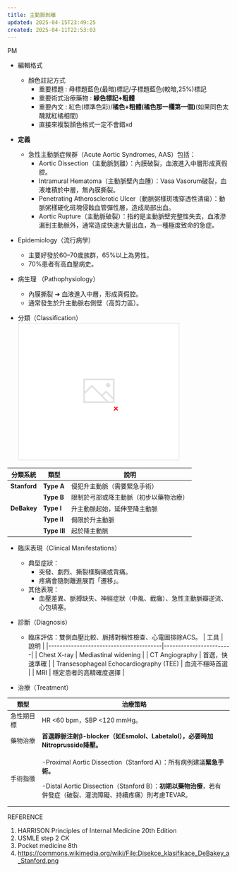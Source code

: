 ```yaml
---
title: 主動脈剝離
updated: 2025-04-15T23:49:25
created: 2025-04-11T22:53:03
---
```


PM

- 編輯格式
  - 顏色註記方式
    - 重要標題 : 母標題藍色(最暗)標記/子標題藍色(較暗,25%)標記
    - 重要術式治療藥物 : **綠色標記+粗體**
    - 重要內文 : 紅色(標準色彩)/**橘色+粗體(橘色那一欄第一個)**(如果同色太醜就紅橘相間)
    - 直接來複製顏色格式一定不會錯xd
- **定義**
  - 急性主動脈症候群（Acute Aortic Syndromes, AAS）包括：
    - Aortic Dissection（主動脈剝離）：內膜破裂，血液進入中層形成真假腔。
    - Intramural Hematoma（主動脈壁內血腫）：Vasa Vasorum破裂，血液堆積於中層，無內膜撕裂。
    - Penetrating Atherosclerotic Ulcer（動脈粥樣斑塊穿透性潰瘍）：動脈粥樣硬化斑塊侵蝕血管彈性層，造成局部出血。
    - Aortic Rupture（主動脈破裂）：指的是主動脈壁完整性失去，血液滲漏到主動脈外，通常造成快速大量出血，為一種極度致命的急症。
- Epidemiology（流行病學）
  - 主要好發於60–70歲族群，65%以上為男性。
  - 70%患者有高血壓病史。

- 病生理 （Pathophysiology）
  - 內膜撕裂 ➔ 血液進入中層，形成真假腔。
  - 通常發生於升主動脈右側壁（高剪力區）。

- 分類（Classification）
![image1](/resources/69950fdca0864bc181aeaf1f4264896f.png)

| 分類系統     | 類型         | 說明                                   |
|--------------|--------------|----------------------------------------|
| **Stanford** | **Type A**   | 侵犯升主動脈（需要緊急手術）           |
|             | **Type B**   | 限制於弓部或降主動脈（初步以藥物治療） |
| **DeBakey**  | **Type I**   | 升主動脈起始，延伸至降主動脈           |
|             | **Type II**  | 侷限於升主動脈                         |
|             | **Type III** | 起於降主動脈                           |

- 臨床表現（Clinical Manifestations）
  - 典型症狀：
    - 突發、劇烈、撕裂樣胸痛或背痛。
    - 疼痛會隨剝離進展而「遷移」。
  - 其他表現：
    - 血壓差異、脈搏缺失、神經症狀（中風、截癱）、急性主動脈瓣逆流、心包填塞。

- 診斷（Diagnosis）
  - 臨床評估：雙側血壓比較、脈搏對稱性檢查、心電圖排除ACS。
| 工具                                   | 說明                   |
|----------------------------------------|------------------------|
| Chest X-ray                            | Mediastinal widening   |
| CT Angiography                         | 首選，快速準確         |
| Transesophageal Echocardiography (TEE) | 血流不穩時首選         |
| MRI                                    | 穩定患者的高精確度選擇 |

- 治療（Treatment）
<table>
<colgroup>
<col style="width: 14%"></col>
<col style="width: 85%"></col>
</colgroup>
<thead>
<tr class="header">
<th>類型</th>
<th>治療策略</th>
</tr>
</thead>
<tbody>
<tr class="odd">
<td>急性期目標</td>
<td>HR &lt;60 bpm，SBP &lt;120 mmHg。</td>
</tr>
<tr class="even">
<td>藥物治療</td>
<td><strong>首選靜脈注射β-blocker（如Esmolol、Labetalol），必要時加Nitroprusside降壓。</strong></td>
</tr>
<tr class="odd">
<td>手術指徵</td>
<td><p>-Proximal Aortic Dissection（Stanford A）：所有病例建議<strong>緊急手術。</strong></p>
<p>-Distal Aortic Dissection（Stanford B）：<strong>初期以藥物治療</strong>，若有併發症（破裂、灌流障礙、持續疼痛）則考慮TEVAR。</p></td>
</tr>
</tbody>
</table>

REFERENCE
1.  HARRISON Principles of Internal Medicine 20th Edition
2.  USMLE step 2 CK
3.  Pocket medicine 8th
4.  https://commons.wikimedia.org/wiki/File:Disekce_klasifikace_DeBakey_a_Stanford.png
